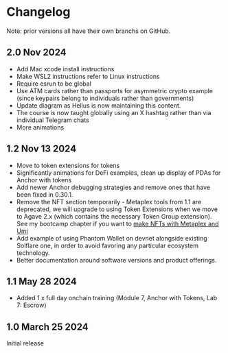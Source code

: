 # Changelog

Note: prior versions all have their own branchs on GitHub.

## 2.0 Nov 2024

- Add Mac xcode install instructions
- Make WSL2 instructions refer to Linux instructions
- Require esrun to be global
- Use ATM cards rather than passports for asymmetric crypto example (since keypairs belong to individuals rather than governments)
- Update diagram as Helius is now maintaining this content.
- The course is now taught globally using an X hashtag rather than via individual Telegram chats
- More animations

## 1.2 Nov 13 2024

- Move to token extensions for tokens
- Significantly animations for DeFi examples, clean up display of PDAs for Anchor with tokens
- Add newer Anchor debugging strategies and remove ones that have been fixed in 0.30.1.
- Remove the NFT section temporarily - Metaplex tools from 1.1 are deprecated, we will upgrade to using Token Extensions when we move to Agave 2.x (which contains the necessary Token Group extension). See my bootcamp chapter if you want to [make NFTs with Metaplex and Umi](https://youtu.be/amAq-WHAFs8?t=13752)
- Add example of using Phantom Wallet on devnet alongside existing Solflare one, in order to avoid favoring any particular ecosystem technology.
- Better documentation around software versions and product offerings.

## 1.1 May 28 2024

- Added 1 x full day onchain training (Module 7, Anchor with Tokens, Lab 7: Escrow)

## 1.0 March 25 2024

Initial release
